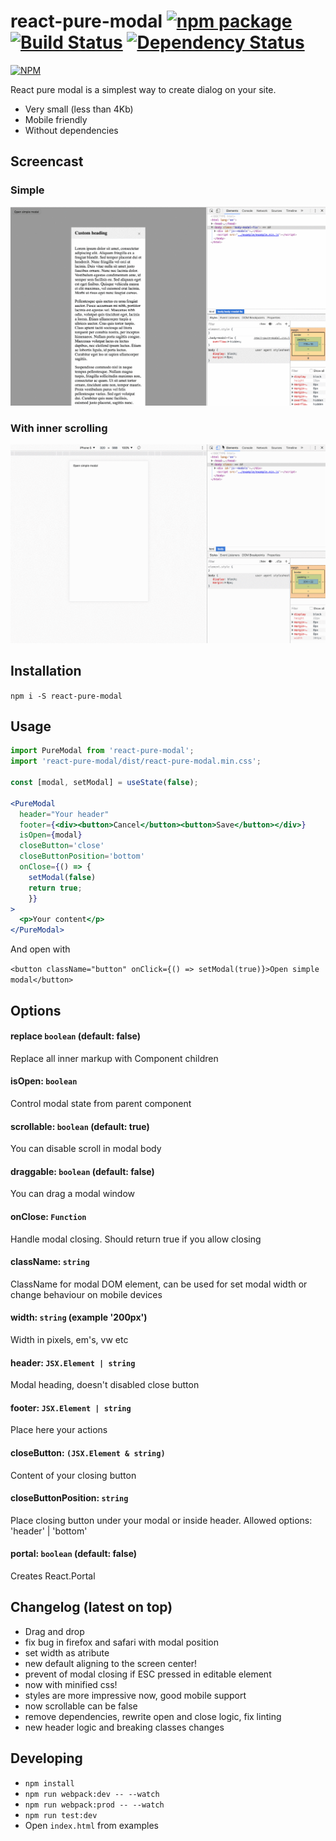 # react-pure-modal [![npm package](https://img.shields.io/npm/v/react-pure-modal.svg?style=flat-square)](https://www.npmjs.org/package/react-pure-modal) [![Build Status](https://travis-ci.org/memCrab/react-pure-modal.svg?branch=master)](https://travis-ci.org/memCrab/react-pure-modal) [![Dependency Status](https://david-dm.org/memCrab/react-pure-modal.svg)](https://david-dm.org/memCrab/react-pure-modal)
[![NPM](https://nodei.co/npm/react-pure-modal.png?downloads=true&downloadRank=true&stars=true)](https://nodei.co/npm/react-pure-modal/)

React pure modal is a simplest way to create dialog on your site.
- Very small (less than 4Kb)
- Mobile friendly
- Without dependencies

## Screencast
### Simple
![Simple demo](./screencast/simple.gif)
### With inner scrolling
![Scrollable demo](./screencast/scrollable.gif)

## Installation
`npm i -S react-pure-modal`

## Usage
```jsx
import PureModal from 'react-pure-modal';
import 'react-pure-modal/dist/react-pure-modal.min.css';

const [modal, setModal] = useState(false);

<PureModal
  header="Your header"
  footer={<div><button>Cancel</button><button>Save</button></div>}
  isOpen={modal}
  closeButton='close'
  closeButtonPosition='bottom'
  onClose={() => {
    setModal(false)
    return true;
    }}
>
  <p>Your content</p>
</PureModal>
```

And open with

`<button className="button" onClick={() => setModal(true)}>Open simple modal</button>`

## Options

#### replace `boolean` (default: false)
Replace all inner markup with Component children
#### isOpen: `boolean`
Control modal state from parent component
#### scrollable: `boolean` (default: true)
You can disable scroll in modal body
#### draggable: `boolean` (default: false)
You can drag a modal window
#### onClose: `Function`
Handle modal closing. Should return true if you allow closing
#### className: `string`
ClassName for modal DOM element, can be used for set modal width or change behaviour on mobile devices
#### width: `string` (example '200px')
Width in pixels, em's, vw etc
#### header: `JSX.Element | string`
Modal heading, doesn't disabled close button
#### footer: `JSX.Element | string`
Place here your actions
#### closeButton: `(JSX.Element & string)`
Content of your closing button
#### closeButtonPosition: `string`
Place closing button under your modal or inside header. Allowed options: 'header' | 'bottom'
#### portal: `boolean` (default: false)
Creates React.Portal

## Changelog (latest on top)
   - Drag and drop
   - fix bug in firefox and safari with modal position
   - set width as atribute
   - new default aligning to the screen center!
   - prevent of modal closing if ESC pressed in editable element
   - now with minified css!
   - styles are more impressive now, good mobile support
   - now scrollable can be false
   - remove dependencies, rewrite open and close logic, fix linting
   - new header logic and breaking classes changes

## Developing
   - `npm install`
   - `npm run webpack:dev -- --watch`
   - `npm run webpack:prod -- --watch`
   - `npm run test:dev`
   - Open `index.html` from examples
